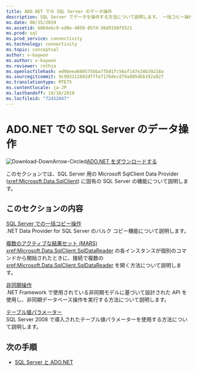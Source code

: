 ```yaml
---
title: ADO.NET での SQL Server のデータ操作
description: SQL Server でデータを操作する方法について説明します。 一括コピー操作、MARS、非同期操作、およびテーブル値パラメーターに関するセクションがあります。
ms.date: 08/15/2019
ms.assetid: b864ebc9-ed8e-4059-85fd-36d9198f5521
ms.prod: sql
ms.prod_service: connectivity
ms.technology: connectivity
ms.topic: conceptual
author: v-kaywon
ms.author: v-kaywon
ms.reviewer: rothja
ms.openlocfilehash: ed9beea680575bba7fb01fc56af147e20b39218a
ms.sourcegitcommit: 9c993112842dfffe7176decd79a885dbb192a927
ms.translationtype: MTE75
ms.contentlocale: ja-JP
ms.lasthandoff: 10/16/2019
ms.locfileid: "72452047"
---
```

# <a name="sql-server-data-operations-in-adonet"></a>ADO.NET での SQL Server のデータ操作

![Download-DownArrow-Circled](../../../ssdt/media/download.png)[ADO.NET をダウンロードする](../../sql-connection-libraries.md#anchor-20-drivers-relational-access)

このセクションでは、SQL Server 用の Microsoft SqlClient Data Provider (<xref:Microsoft.Data.SqlClient>) に固有の SQL Server の機能について説明します。  
  
## <a name="in-this-section"></a>このセクションの内容  
[SQL Server での一括コピー操作](bulk-copy-operations-sql-server.md)  
.NET Data Provider for SQL Server のバルク コピー機能について説明します。  
  
[複数のアクティブな結果セット (MARS)](multiple-active-result-sets-mars.md)  
<xref:Microsoft.Data.SqlClient.SqlDataReader> の各インスタンスが個別のコマンドから開始されたときに、接続で複数の <xref:Microsoft.Data.SqlClient.SqlDataReader> を開く方法について説明します。  
  
[非同期操作](asynchronous-operations.md)  
.NET Framework で使用されている非同期モデルに基づいて設計された API を使用し、非同期データベース操作を実行する方法について説明します。  
  
[テーブル値パラメーター](table-valued-parameters.md)  
SQL Server 2008 で導入されたテーブル値パラメーターを使用する方法について説明します。  
  
## <a name="next-steps"></a>次の手順
- [SQL Server と ADO.NET](index.md)
